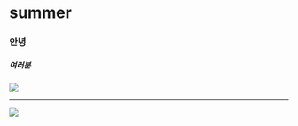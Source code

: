 # summer

### 안녕

##### 여러분

![](https://dimg.donga.com/wps/NEWS/IMAGE/2022/01/28/111500268.2.jpg)

----

[![](https://camo.githubusercontent.com/2d66aa0012491664c5a0b9fdd5cc98ba6b2caf738460365f9021be6904a69d89/687474703a2f2f696d672e796f75747562652e636f6d2f76692f754c5231524e714a314d772f302e6a7067)](https://www.youtube.com/watch?v=QdfcrCxQFfU)
